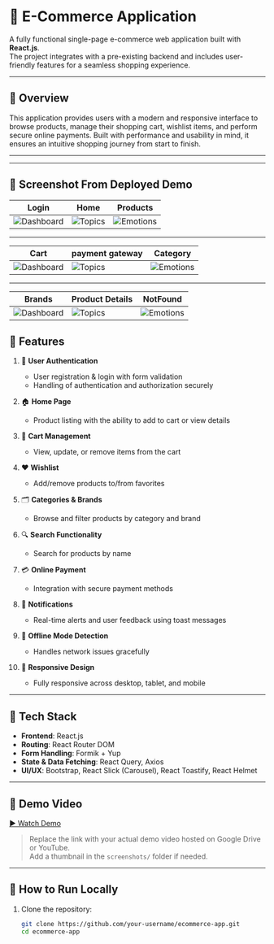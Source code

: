 # 🛒 E-Commerce Application

A fully functional single-page e-commerce web application built with **React.js**.  
The project integrates with a pre-existing backend and includes user-friendly features for a seamless shopping experience.

---

## 📌 Overview

This application provides users with a modern and responsive interface to browse products, manage their shopping cart, wishlist items, and perform secure online payments. Built with performance and usability in mind, it ensures an intuitive shopping journey from start to finish.

---

---
## 📸 Screenshot From Deployed Demo 

| Login    | Home           | Products       |
|----------|----------------|----------------|
| ![Dashboard](screenshots/login.png) | ![Topics](screenshots/Home.png) | ![Emotions](./screenshots/products.png) | 

---

| Cart     |payment gateway | Category       |
|----------|----------------|----------------|
| ![Dashboard](screenshots/AddToCart.png) | ![Topics](screenshots/paymentGetWay.png) | ![Emotions](./screenshots/Category.png) | 

---

| Brands   |Product Details | NotFound       |
|----------|----------------|----------------|
| ![Dashboard](screenshots/Brands.png) | ![Topics](screenshots/productDetails.png) | ![Emotions](./screenshots/NoteFound.png) | 


## 🚀 Features

1. 🔐 **User Authentication**  
   - User registration & login with form validation  
   - Handling of authentication and authorization securely

2. 🏠 **Home Page**  
   - Product listing with the ability to add to cart or view details  

3. 🛒 **Cart Management**  
   - View, update, or remove items from the cart  

4. ❤️ **Wishlist**  
   - Add/remove products to/from favorites  

5. 🗂️ **Categories & Brands**  
   - Browse and filter products by category and brand  

6. 🔍 **Search Functionality**  
   - Search for products by name  

7. 💳 **Online Payment**  
   - Integration with secure payment methods  

8. 🔔 **Notifications**  
   - Real-time alerts and user feedback using toast messages  

9. 📴 **Offline Mode Detection**  
   - Handles network issues gracefully  

10. 📱 **Responsive Design**  
    - Fully responsive across desktop, tablet, and mobile  

---

## 🧰 Tech Stack

- **Frontend**: React.js  
- **Routing**: React Router DOM  
- **Form Handling**: Formik + Yup  
- **State & Data Fetching**: React Query, Axios  
- **UI/UX**: Bootstrap, React Slick (Carousel), React Toastify, React Helmet  

---

## 🎥 Demo Video

[▶️ Watch Demo](https://drive.google.com/file/d/your-demo-id/view)

> Replace the link with your actual demo video hosted on Google Drive or YouTube.  
> Add a thumbnail in the `screenshots/` folder if needed.

---

## 📄 How to Run Locally

1. Clone the repository:
   ```bash
   git clone https://github.com/your-username/ecommerce-app.git
   cd ecommerce-app
